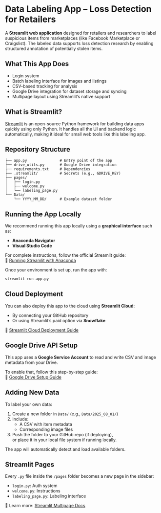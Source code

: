 
# Data Labeling App – Loss Detection for Retailers

A **Streamlit web application** designed for retailers and researchers to label suspicious items from marketplaces (like Facebook Marketplace or Craigslist). The labeled data supports loss detection research by enabling structured annotation of potentially stolen items.


## What This App Does

- Login system  
- Batch labeling interface for images and listings  
- CSV-based tracking for analysis  
- Google Drive integration for dataset storage and syncing  
- Multipage layout using Streamlit’s native support  


## What is Streamlit?

[Streamlit](https://streamlit.io/) is an open-source Python framework for building data apps quickly using only Python. It handles all the UI and backend logic automatically, making it ideal for small web tools like this labeling app.


## Repository Structure

```
├── app.py               # Entry point of the app  
├── drive_utils.py       # Google Drive integration  
├── requirements.txt     # Dependencies  
├── .streamlit/          # Secrets (e.g., GDRIVE_KEY)  
├── pages/               
│   ├── login.py         
│   ├── welcome.py       
│   └── labeling_page.py 
└── Data/                
    └── YYYY_MM_DD/      # Example dataset folder  
```

## Running the App Locally

We recommend running this app locally using a **graphical interface** such as:

- **Anaconda Navigator**
- **Visual Studio Code**

For complete instructions, follow the official Streamlit guide:  
📘 [Running Streamlit with Anaconda](https://docs.streamlit.io/get-started/installation/anaconda-distribution)

Once your environment is set up, run the app with:

```bash
streamlit run app.py
```

## Cloud Deployment

You can also deploy this app to the cloud using **Streamlit Cloud**:

- By connecting your GitHub repository  
- Or using Streamlit’s paid option via **Snowflake**

📘 [Streamlit Cloud Deployment Guide](https://docs.streamlit.io/streamlit-community-cloud/get-started/deploy-an-app)


## Google Drive API Setup

This app uses a **Google Service Account** to read and write CSV and image metadata from your Drive.

To enable that, follow this step-by-step guide:  
📘 [Google Drive Setup Guide](./GDRIVE_SETUP.md)

## Adding New Data

To label your own data:

1. Create a new folder in `Data/` (e.g., `Data/2025_08_01/`)
2. Include:
   - A CSV with item metadata
   - Corresponding image files
3. Push the folder to your GitHub repo (if deploying),  
   or place it in your local file system if running locally.

The app will automatically detect and load available folders.

## Streamlit Pages

Every `.py` file inside the `/pages` folder becomes a new page in the sidebar:

- `login.py`: Auth system  
- `welcome.py`: Instructions  
- `labeling_page.py`: Labeling interface  

📘 Learn more: [Streamlit Multipage Docs](https://docs.streamlit.io/library/get-started/multipage-apps)
